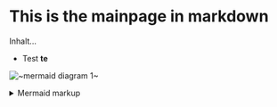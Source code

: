 # This is the mainpage in markdown


Inhalt...
* Test **te**

<!-- generated by mermaid compile action - START -->
![~mermaid diagram 1~](/images/src_testmarkdown-md-1.svg)
<details>
  <summary>Mermaid markup</summary>

```mermaid
graph TD;
    A-->B;
    C-->D;
    B-->D;
```

</details>
<!-- generated by mermaid compile action - END -->


